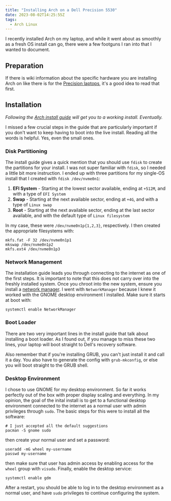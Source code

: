 ```yaml
---
title: "Installing Arch on a Dell Precision 5530"
date: 2023-08-02T14:25:55Z
tags:
  - Arch Linux
---
```


I recently installed Arch on my laptop, and while it went about as smoothly as a
fresh OS install can go, there were a few footguns I ran into that I wanted to
document.

## Preparation

If there is wiki information about the specific hardware you are installing Arch
on like there is for the [Precision laptops][arch-precision], it's a good idea
to read that first.

## Installation

_Following the [Arch install guide][arch-install-guide] will get you to a
working install. Eventually._

I missed a few crucial steps in the guide that are particularly important if you
don't want to keep having to boot into the live install. Reading all the words
is helpful. Yes, even the small ones.

### Disk Partitioning

The install guide gives a quick mention that you should use `fdisk` to create
the partitions for your install. I was not super familiar with `fdisk`, so I
needed a little bit more instruction. I ended up with three partitions for my
single-OS install that I created with `fdisk /dev/nvme0n1`:

1. **EFI System** - Starting at the lowest sector available, ending at `+512M`,
   and with a type of `EFI System`
2. **Swap** - Starting at the next available sector, ending at `+4G`, and with a
   type of `Linux swap`
3. **Root** - Starting at the next available sector, ending at the last sector
   available, and with the default type of `Linux filesystem`

In my case, these were `/dev/nvme0n1p{1,2,3}`, respectively. I then created the
appropriate filesystems with:

```shell
mkfs.fat -F 32 /dev/nvme0n1p1
mkswap /dev/nvme0n1p2
mkfs.ext4 /dev/nvme0n1p3
```

### Network Management

The installation guide leads you through connecting to the internet as one of
the first steps. It is important to note that this does not carry over into the
freshly installed system. Once you chroot into the new system, ensure you
install a [network manager][arch-network-managers]. I went with `NetworkManager`
because I knew it worked with the GNOME desktop environment I installed. Make
sure it starts at boot with:

```shell
systemctl enable NetworkManager
```

### Boot Loader

There are two very important lines in the install guide that talk about
installing a boot loader. As I found out, if you manage to miss these two lines,
your laptop will boot straight to Dell's recovery software.

Also remember that if you're installing GRUB, you can't just install it and call
it a day. You also have to generate the config with `grub-mkconfig`, or else you
will boot straight to the GRUB shell.

### Desktop Environment

I chose to use GNOME for my desktop environment. So far it works perfectly out
of the box with proper display scaling and everything. In my opinion, the goal
of the inital install is to get to a functional desktop environment connected to
the internet as a normal user with admin privileges through `sudo`. The basic
steps for this were to install all the software:

```shell
# I just accepted all the default suggestions
pacman -S gnome sudo
```

then create your normal user and set a password:

```shell
useradd -mG wheel my-username
passwd my-username
```

then make sure that user has admin access by enabling access for the `wheel`
group with `visudo`. Finally, enable the desktop service:

```shell
systemctl enable gdm
```

After a restart, you should be able to log in to the desktop environment as a
normal user, and have `sudo` privileges to continue configuring the system.

[arch-install-guide]: https://wiki.archlinux.org/title/Installation_guide
[arch-network-managers]:
  https://wiki.archlinux.org/title/Network_configuration#Network_managers
[arch-precision]: https://wiki.archlinux.org/title/Laptop/Dell#Precision
